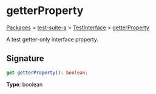 # getterProperty

[Packages](/) > [test-suite-a](/test-suite-a/) > [TestInterface](/test-suite-a/testinterface-interface/) > [getterProperty](/test-suite-a/testinterface-interface/getterproperty-property)

A test getter-only interface property.

<a id="getterproperty-signature"></a>

## Signature

```typescript
get getterProperty(): boolean;
```

**Type**: boolean
